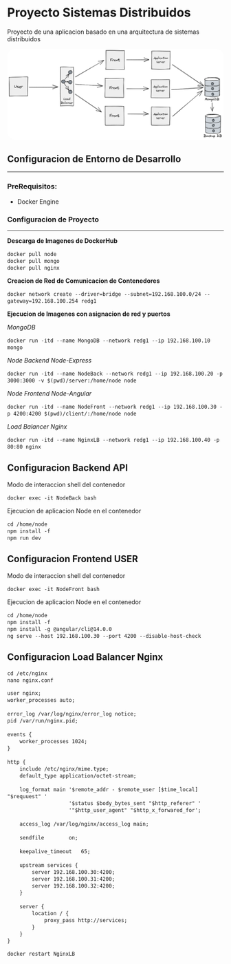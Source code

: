 # Proyecto Sistemas Distribuidos

Proyecto de una aplicacion basado en una arquitectura de sistemas distribuidos

  <a href="url"><img src="./images/arquitectura.png" style="border-radius:20px"></a>

## Configuracion de Entorno de Desarrollo
---

### PreRequisitos:

- Docker Engine

### Configuracion de Proyecto
---

**Descarga de Imagenes de DockerHub**

```
docker pull node
docker pull mongo
docker pull nginx
```

**Creacion de Red de Comunicacion de Contenedores**

```
docker network create --driver=bridge --subnet=192.168.100.0/24 --gateway=192.168.100.254 redg1
```

**Ejecucion de Imagenes con asignacion de red y puertos**

*MongoDB*

```
docker run -itd --name MongoDB --network redg1 --ip 192.168.100.10 mongo
```

*Node Backend Node-Express* 

```
docker run -itd --name NodeBack --network redg1 --ip 192.168.100.20 -p 3000:3000 -v $(pwd)/server:/home/node node
```

*Node Frontend Node-Angular*

```
docker run -itd --name NodeFront --network redg1 --ip 192.168.100.30 -p 4200:4200 $(pwd)/client/:/home/node node
```

*Load Balancer Nginx*

```
docker run -itd --name NginxLB --network redg1 --ip 192.168.100.40 -p 80:80 nginx
```

**Configuracion Backend API**
---

Modo de interaccion shell del contenedor

```
docker exec -it NodeBack bash
```

Ejecucion de aplicacion Node en el contenedor

```
cd /home/node
npm install -f
npm run dev
```

**Configuracion Frontend USER**
---

Modo de interaccion shell del contenedor

```
docker exec -it NodeFront bash
```

Ejecucion de aplicacion Node en el contenedor

```
cd /home/node
npm install -f
npm install -g @angular/cli@14.0.0
ng serve --host 192.168.100.30 --port 4200 --disable-host-check
```

**Configuracion Load Balancer Nginx**
---

```
cd /etc/nginx
nano nginx.conf
```
```
user nginx;
worker_processes auto;

error_log /var/log/nginx/error_log notice;
pid /var/run/nginx.pid;

events {
    worker_processes 1024;
}

http {
    include /etc/nginx/mime.type;
    default_type application/octet-stream;

    log_format main '$remote_addr - $remote_user [$time_local] "$requuest" '
                    '$status $body_bytes_sent "$http_referer" '
                    '"$http_user_agent" "$http_x_forwared_for';

    access_log /var/log/nginx/access_log main;

    sendfile        on;

    keepalive_timeout   65;

    upstream services {
        server 192.168.100.30:4200;
        server 192.168.100.31:4200;
        server 192.168.100.32:4200;
    }

    server {
        location / {
            proxy_pass http://services;
        }
    }
}
```
```
docker restart NginxLB
```

